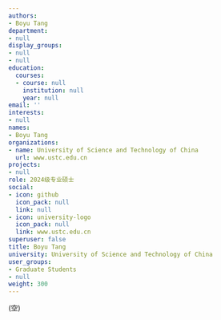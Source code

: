 ```yaml
---
authors:
- Boyu Tang
department:
- null
display_groups:
- null
- null
education:
  courses:
  - course: null
    institution: null
    year: null
email: ''
interests:
- null
names:
- Boyu Tang
organizations:
- name: University of Science and Technology of China
  url: www.ustc.edu.cn
projects:
- null
role: 2024级专业硕士
social:
- icon: github
  icon_pack: null
  link: null
- icon: university-logo
  icon_pack: null
  link: www.ustc.edu.cn
superuser: false
title: Boyu Tang
university: University of Science and Technology of China
user_groups:
- Graduate Students
- null
weight: 300
---
```


(空)
